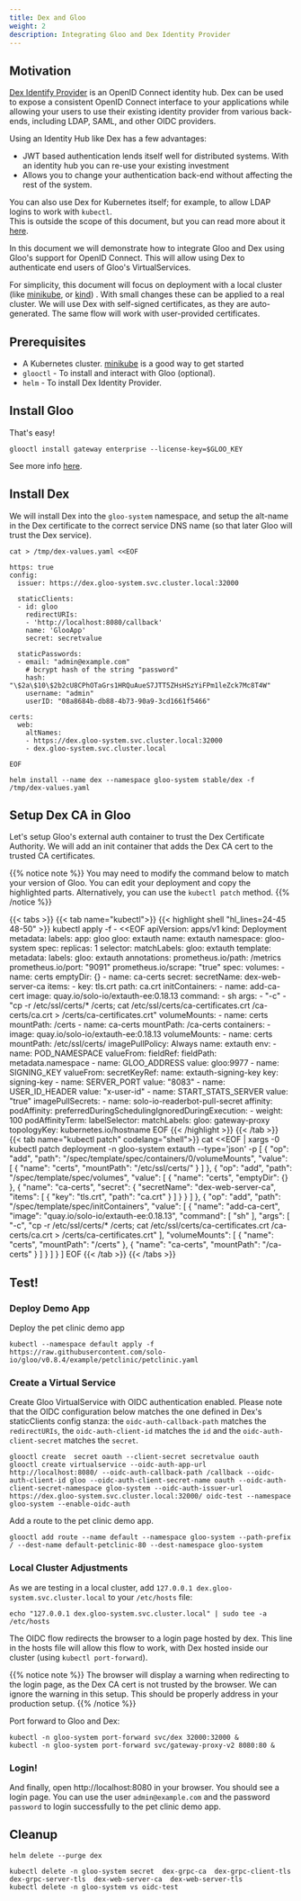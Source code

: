 ```yaml
---
title: Dex and Gloo
weight: 2
description: Integrating Gloo and Dex Identity Provider
---
```


## Motivation

[Dex Identify Provider](https://github.com/dexidp/dex) is an OpenID Connect identity hub. Dex can be used to expose a consistent OpenID Connect interface to your applications while allowing your users to use their existing identity provider from various back-ends, including LDAP, SAML, and other OIDC providers.

Using an Identity Hub like Dex has a few advantages:

- JWT based authentication lends itself well for distributed systems. With an identity hub you can re-use your existing investment
- Allows you to change your authentication back-end without affecting the rest of the system.

You can also use Dex for Kubernetes itself; for example, to allow LDAP logins to work with `kubectl`.  
This is outside the scope of this document, but you can read more about it [here](https://github.com/dexidp/dex/blob/master/Documentation/kubernetes.md).

In this document we will demonstrate how to integrate Gloo and Dex using Gloo's support for OpenID Connect.
This will allow using Dex to authenticate end users of Gloo's VirtualServices.

For simplicity, this document will focus on deployment with a local cluster (like [minikube](https://github.com/kubernetes/minikube), or [kind](https://github.com/kubernetes-sigs/kind)) . With small changes these can be applied to a real cluster. We will use Dex with self-signed certificates, as they are auto-generated. The same flow
will work with user-provided certificates.

##  Prerequisites

- A Kubernetes cluster. [minikube](https://github.com/kubernetes/minikube) is a good way to get started
- `glooctl` - To install and interact with Gloo (optional).
- `helm` - To install Dex Identity Provider.

## Install Gloo

That's easy!

```
glooctl install gateway enterprise --license-key=$GLOO_KEY
```

See more info [here](/installation/enterprise).

## Install Dex
We will install Dex into the `gloo-system` namespace, and setup the alt-name in the Dex certificate to the 
correct service DNS name (so that later Gloo will trust the Dex service).
```
cat > /tmp/dex-values.yaml <<EOF

https: true
config:
  issuer: https://dex.gloo-system.svc.cluster.local:32000

  staticClients:
  - id: gloo
    redirectURIs:
    - 'http://localhost:8080/callback'
    name: 'GlooApp'
    secret: secretvalue
  
  staticPasswords:
  - email: "admin@example.com"
    # bcrypt hash of the string "password"
    hash: "\$2a\$10\$2b2cU8CPhOTaGrs1HRQuAueS7JTT5ZHsHSzYiFPm1leZck7Mc8T4W"
    username: "admin"
    userID: "08a8684b-db88-4b73-90a9-3cd1661f5466"

certs:
  web:
    altNames:
    - https://dex.gloo-system.svc.cluster.local:32000
    - dex.gloo-system.svc.cluster.local

EOF

helm install --name dex --namespace gloo-system stable/dex -f /tmp/dex-values.yaml
```

## Setup Dex CA in Gloo
Let's setup Gloo's external auth container to trust the Dex Certificate Authority.
We will add an init container that adds the Dex CA cert to the trusted CA certificates.

{{% notice note %}}
You may need to modify the command below to match your version of Gloo.
You can edit your deployment and copy the highlighted parts. Alternatively, you can
use the `kubectl patch` method.
{{% /notice %}}


{{< tabs >}}
{{< tab name="kubectl">}}
{{< highlight shell "hl_lines=24-45 48-50" >}}
kubectl apply -f - <<EOF
apiVersion: apps/v1
kind: Deployment
metadata:
  labels:
    app: gloo
    gloo: extauth
  name: extauth
  namespace: gloo-system
spec:
  replicas: 1
  selector:
    matchLabels:
      gloo: extauth
  template:
    metadata:
      labels:
        gloo: extauth
      annotations:
        prometheus.io/path: /metrics
        prometheus.io/port: "9091"
        prometheus.io/scrape: "true"
    spec:
      volumes:
      - name: certs
        emptyDir: {}
      - name: ca-certs
        secret:
          secretName: dex-web-server-ca
          items:
          - key: tls.crt
            path: ca.crt
      initContainers:
      - name: add-ca-cert
        image: quay.io/solo-io/extauth-ee:0.18.13
        command:
          - sh
        args:
          - "-c"
          - "cp -r /etc/ssl/certs/* /certs; cat /etc/ssl/certs/ca-certificates.crt /ca-certs/ca.crt > /certs/ca-certificates.crt"
        volumeMounts:
          - name: certs
            mountPath: /certs
          - name: ca-certs
            mountPath: /ca-certs
      containers:
      - image: quay.io/solo-io/extauth-ee:0.18.13
        volumeMounts:
          - name: certs
            mountPath: /etc/ssl/certs/
        imagePullPolicy: Always
        name: extauth
        env:
          - name: POD_NAMESPACE
            valueFrom:
              fieldRef:
                fieldPath: metadata.namespace
          - name: GLOO_ADDRESS
            value: gloo:9977
          - name: SIGNING_KEY
            valueFrom:
              secretKeyRef:
                name: extauth-signing-key
                key: signing-key
          - name: SERVER_PORT
            value: "8083"
          - name: USER_ID_HEADER
            value: "x-user-id"
          - name: START_STATS_SERVER
            value: "true"
      imagePullSecrets:
        - name: solo-io-readerbot-pull-secret
      affinity:
        podAffinity:
          preferredDuringSchedulingIgnoredDuringExecution:
            - weight: 100
              podAffinityTerm:
                labelSelector:
                  matchLabels:
                    gloo: gateway-proxy
                topologyKey: kubernetes.io/hostname
EOF
{{< /highlight >}}
{{< /tab >}}
{{< tab name="kubectl patch" codelang="shell">}}
cat  <<EOF | xargs -0 kubectl patch deployment -n gloo-system extauth --type='json' -p
[
    {
        "op": "add",
        "path": "/spec/template/spec/containers/0/volumeMounts",
        "value": [
            {
                "name": "certs",
                "mountPath": "/etc/ssl/certs/"
            }
        ]
    },
    {
        "op": "add",
        "path": "/spec/template/spec/volumes",
        "value": [
            {
                "name": "certs",
                "emptyDir": {}
            },
            {
                "name": "ca-certs",
                "secret": {
                    "secretName": "dex-web-server-ca",
                    "items": [
                        {
                            "key": "tls.crt",
                            "path": "ca.crt"
                        }
                    ]
                }
            }
        ]
    },
    {
        "op": "add",
        "path": "/spec/template/spec/initContainers",
        "value": [
            {
                "name": "add-ca-cert",
                "image": "quay.io/solo-io/extauth-ee:0.18.13",
                "command": [
                    "sh"
                ],
                "args": [
                    "-c",
                    "cp -r /etc/ssl/certs/* /certs; cat /etc/ssl/certs/ca-certificates.crt /ca-certs/ca.crt > /certs/ca-certificates.crt"
                ],
                "volumeMounts": [
                    {
                        "name": "certs",
                        "mountPath": "/certs"
                    },
                    {
                        "name": "ca-certs",
                        "mountPath": "/ca-certs"
                    }
                ]
            }
        ]
    }
]
EOF
{{< /tab >}}
{{< /tabs >}} 



## Test!

### Deploy Demo App
Deploy the pet clinic demo app

```shell
kubectl --namespace default apply -f https://raw.githubusercontent.com/solo-io/gloo/v0.8.4/example/petclinic/petclinic.yaml
```

### Create a Virtual Service
Create Gloo VirtualService with OIDC authentication enabled. Please note that the OIDC configuration below matches the one defined in Dex's staticClients config stanza:
  the `oidc-auth-callback-path` matches the `redirectURIs`, the `oidc-auth-client-id` matches the `id` and the `oidc-auth-client-secret` matches the `secret`.
```
glooctl create  secret oauth --client-secret secretvalue oauth
glooctl create virtualservice --oidc-auth-app-url http://localhost:8080/ --oidc-auth-callback-path /callback --oidc-auth-client-id gloo --oidc-auth-client-secret-name oauth --oidc-auth-client-secret-namespace gloo-system --oidc-auth-issuer-url https://dex.gloo-system.svc.cluster.local:32000/ oidc-test --namespace gloo-system --enable-oidc-auth
```

Add a route to the pet clinic demo app.
```
glooctl add route --name default --namespace gloo-system --path-prefix / --dest-name default-petclinic-80 --dest-namespace gloo-system
```

### Local Cluster Adjustments
As we are testing in a local cluster, add `127.0.0.1 dex.gloo-system.svc.cluster.local` to your `/etc/hosts` file:
```
echo "127.0.0.1 dex.gloo-system.svc.cluster.local" | sudo tee -a /etc/hosts
```

The OIDC flow redirects the browser to a login page hosted by dex. This line in the hosts file will allow this flow to work, with 
Dex hosted inside our cluster (using `kubectl port-forward`).

{{% notice note %}}
The browser will display a warning when redirecting to the login page, as the Dex CA cert is not trusted
by the browser. We can ignore the warning in this setup. This should be properly address in your 
production setup.
{{% /notice %}}

Port forward to Gloo and Dex:
```
kubectl -n gloo-system port-forward svc/dex 32000:32000 &
kubectl -n gloo-system port-forward svc/gateway-proxy-v2 8080:80 &
```
### Login!
And finally, open http://localhost:8080 in your browser.
You should see a login page. You can use the user `admin@example.com` and the password `password` to
login successfully to the pet clinic demo app.

## Cleanup
```
helm delete --purge dex

kubectl delete -n gloo-system secret  dex-grpc-ca  dex-grpc-client-tls  dex-grpc-server-tls  dex-web-server-ca  dex-web-server-tls
kubectl delete -n gloo-system vs oidc-test
```
